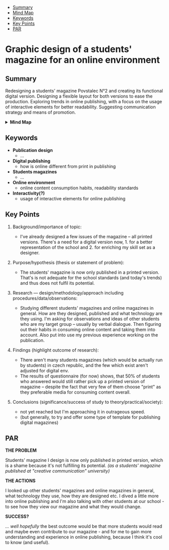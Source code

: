 <!-- Table of Contents, in-page navigation -->

- [Summary](#summary)
- [Mind Map](#mind-map)
- [Keywords](#keywords)
- [Key Points](#key-points)
- [PAR](#par)

# Graphic design of a students' magazine for an online environment


## Summary

Redesigning a students' magazine Povstalec N°2 and creating its functional digital version. Designing a flexible layout for both versions to ease the production. Exploring trends in online publishing, with a focus on the usage of interactive elements for better readability. Suggesting communication strategy and means of promotion.


<details>
  <summary><b>Mind Map</b></summary>
  <img alt="A thesis topic made into mind map." src="./img/mind-maze.png">
</details>

## Keywords

- **Publication design**
  - …
- **Digital publishing**
  - how is online different from print in publishing
- **Students magazines**
  - …
- **Online environment**
  - online content consumption habits, readability standards 
- **Interactivity(?)**
  - usage of interactive elements for online publishing 

## Key Points


1. Background/importance of topic:
    - I've already designed a few issues of the magazine – all printed versions. There's a need for a digital version now, 1. for a better representation of the school and 2. for enriching my skill set as a designer.
    
2. Purpose/hypothesis (thesis or statement of problem): 
    - The students' magazine is now only published in a printed version. That's is not adequate for the school standards (and today's trends) and thus does not fulfil its potential.
3. Research — design/methodology/approach including procedures/data/observations:
    - Studying different students' magazines and online magazines in general. How are they designed, published and what technology are they using. I'm asking for observations and ideas of other students who are my target group – usually by verbal dialogue. Then figuring out their habits in consuming online content and taking them into account. Also put into use my previous experience working on the publication.
5. Findings (highlight outcome of research): 
    - There aren't many students magazines (which would be actually run by students) in czech republic, and the few which exist aren't adjusted for digital env.
    - The results of questionnaire (for now) shows, that 50% of students who answered would still rather pick up a printed version of magazine – despite the fact that very few of them choose "print" as they preferable media for consuming content overall.
8. Conclusions (significance/success of study to theory/practical/society):
    - not yet reached but I'm approaching it in outrageous speed.
    - (but generally, to try and offer some type of template for publishing digital magazines)

## PAR

**THE PROBLEM**

Students' magazine I design is now only published in printed version, which is a shame because it's not fulfilling its potential. *(as a students' magazine published at "creative communication" university)*

**THE ACTIONS**

I looked up other students' magazines and online magazines in general, what technology they use, how they are designed etc. I dived a little more into online publishing and I'm also talking with other students at our school - to see how they view our magazine and what they would change.

**SUCCESS?**

*... well hopefully*
the best outcome would be that more students would read and maybe even contribute to our magazine - and for me to gain more understanding and experience in online publishing, because I think it's cool to know (and useful).


